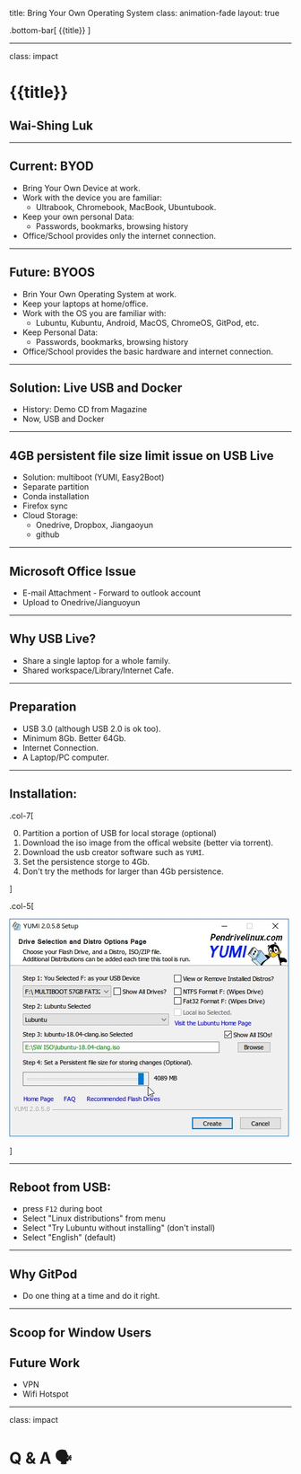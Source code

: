 title: Bring Your Own Operating System
class: animation-fade
layout: true

<!-- This slide will serve as the base layout for all your slides -->
.bottom-bar[
  {{title}}
]

---

class: impact

# {{title}}
## Wai-Shing Luk

---

## Current: BYOD

- Bring Your Own Device at work.
- Work with the device you are familiar:
    - Ultrabook, Chromebook, MacBook, Ubuntubook.
- Keep your own personal Data:
    - Passwords, bookmarks, browsing history
- Office/School provides only the internet connection.

---

## Future: BYOOS

- Brin Your Own Operating System at work.
- Keep your laptops at home/office.
- Work with the OS you are familiar with:
    - Lubuntu, Kubuntu, Android, MacOS, ChromeOS, GitPod, etc.
- Keep Personal Data:
    - Passwords, bookmarks, browsing history
- Office/School provides the basic hardware and internet connection.

---

## Solution: Live USB and Docker

- History: Demo CD from Magazine
- Now, USB and Docker

---

## 4GB persistent file size limit issue on USB Live

- Solution: multiboot (YUMI, Easy2Boot)
- Separate partition 
- Conda installation
- Firefox sync
- Cloud Storage:
    - Onedrive, Dropbox, Jiangaoyun
    - github

---

## Microsoft Office Issue

- E-mail Attachment - Forward to outlook account
- Upload to Onedrive/Jianguoyun

---

## Why USB Live?

- Share a single laptop for a whole family.
- Shared workspace/Library/Internet Cafe.

---

## Preparation

- USB 3.0 (although USB 2.0 is ok too).
- Minimum 8Gb. Better 64Gb.
- Internet Connection.
- A Laptop/PC computer.

---

## Installation:

.col-7[

0. Partition a portion of USB for local storage (optional)
1. Download the iso image from the offical website (better via torrent).
2. Download the usb creator software such as `YUMI`.
3. Set the persistence storge to 4Gb.
4. Don't try the methods for larger than 4Gb persistence.

]

.col-5[

![YUMI](lubuntu.pics/yumi.jpeg)

]

---

## Reboot from USB:
    
- press `F12` during boot
- Select "Linux distributions" from menu
- Select "Try Lubuntu without installing" (don't install)
- Select "English" (default)

---

## Why GitPod

- Do one thing at a time and do it right.

---

## Scoop for Window Users


## Future Work

- VPN
- Wifi Hotspot

---

class: impact

Q & A 🗣️
==========
